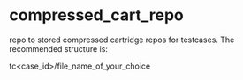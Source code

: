 compressed_cart_repo
====================

repo to stored compressed cartridge repos for testcases.  The
recommended structure is:

tc<case_id>/file_name_of_your_choice

